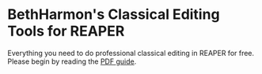 # BethHarmon's Classical Editing Tools for REAPER

Everything you need to do professional classical editing in REAPER for free. Please begin by reading the [PDF guide](https://github.com/ElizabethHarmon/REAPER-Classical-Editing/raw/master/BethHarmon's%20Guide%20to%20Classical%20Editing%20in%20REAPER.pdf).
